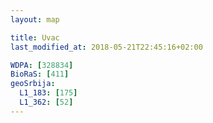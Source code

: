 ```yaml
---
layout: map

title: Uvac
last_modified_at: 2018-05-21T22:45:16+02:00

WDPA: [328834]
BioRaS: [411]
geoSrbija:
  L1_183: [175]
  L1_362: [52]
---
```

